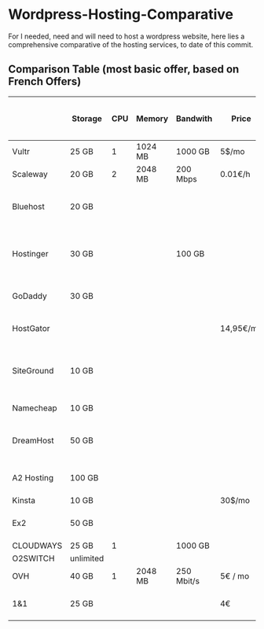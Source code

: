 # Wordpress-Hosting-Comparative

For I needed, need and will need to host a wordpress website, here lies a comprehensive comparative of the hosting services, to date of this commit.

## Comparison Table (most basic offer, based on French Offers)

|            | Storage   | CPU | Memory  | Bandwith   | Price     | Total / month (+20% vat) | Price 1 year (w/ discount)                                         | Price 2 year (w/ discount)       |
|------------|-----------|-----|---------|------------|-----------|--------------------------|--------------------------------------------------------------------|----------------------------------|
| Vultr      | 25 GB     | 1   | 1024 MB | 1000 GB    | 5$/mo     | 6$                       | 72$                                                                | 144€                             |
| Scaleway   | 20 GB     | 2   | 2048 MB | 200 Mbps   | 0.01€/h   | 7,30€                    | 87,60€                                                             | 175.2€                           |
| Bluehost   | 20 GB     |     |         |            |           | 17.01€                   | 4.22€ / mo (50.66€)                                                | 3.37€ / mo (80.85€ / 2yr)        |
| Hostinger  | 30 GB     |     |         | 100 GB     |           | 7.99$                    | 3,59€ / mo (43.8 + 20% = 51.70€)                                   | 2.59€ / mo (62,16 € + 20%) 74.59 |
| GoDaddy    | 30 GB     |     |         |            |           | 8,39€                    | 1.20€ /mo (14.40€)                                                 | 3.85€ / mo (92.40€)              |
| HostGator  |           |     |         |            | 14,95€/mo | 14,95€                   | 3.95$ / mo (50.53€)                                                | 3.45$ / mo (88.27 $)             |
| SiteGround | 10 GB     |     |         |            |           | 12.99 €                  | 5.99$ / mo (Subtotal:EUR71.88 ;VAT at 20%:EUR14.38 ; TOTAL:86.26€) | 258€ / 2y                        |
| Namecheap  | 10 GB     |     |         |            |           | 3.26 €                   | €19.25 (renewal at 25.13€)                                         | 44.38€                           |
| DreamHost  | 50 GB     |     |         |            |           | 4.95$                    | 2.95$ / mo (35.4$)                                                 | Ntg for 2 year, but 3y = 93.24$  |
| A2 Hosting | 100 GB    |     |         |            |           | 10.99$                   | €70.56 (€90.75 EUR -  (promo) €-20.19 EUR)                         | 3y = 107.64                      |
| Kinsta     | 10 GB     |     |         |            | 30$/mo    |                          | 300$                                                               |                                  |
| Ex2        | 50 GB     |     |         |            |           | 7.99€                    | 5.49€ / mo (65.88€)                                                | 3 yrs = 4.49€ / yr (161.64€)     |
| CLOUDWAYS  | 25 GB     | 1   |         | 1000 GB    |           | 10$                      | 120$                                                               |                                  |
| O2SWITCH   | unlimited |     |         |            |           |                          | 60$                                                                | 120$                             |
| OVH        | 40 GB     | 1   | 2048 MB | 250 Mbit/s | 5€ / mo   | 6€                       | 52.44€                                                             | 96.90€                           |
| 1&1        | 25 GB     |     |         |            | 4€        | 5€                       | 28.8€ (12*2)                                                       | 88.8€ (28.8 + 4x12)              |
